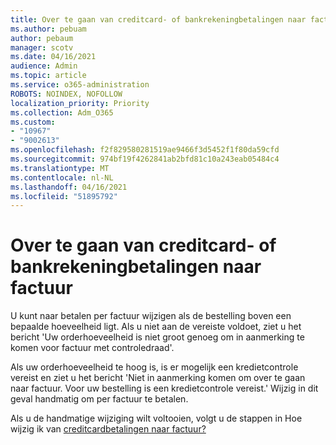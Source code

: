 ```yaml
---
title: Over te gaan van creditcard- of bankrekeningbetalingen naar factuur
ms.author: pebuam
author: pebaum
manager: scotv
ms.date: 04/16/2021
audience: Admin
ms.topic: article
ms.service: o365-administration
ROBOTS: NOINDEX, NOFOLLOW
localization_priority: Priority
ms.collection: Adm_O365
ms.custom:
- "10967"
- "9002613"
ms.openlocfilehash: f2f829580281519ae9466f3d5452f1f80da59cfd
ms.sourcegitcommit: 974bf19f4262841ab2bfd81c10a243eab05484c4
ms.translationtype: MT
ms.contentlocale: nl-NL
ms.lasthandoff: 04/16/2021
ms.locfileid: "51895792"
---
```

# <a name="change-from-credit-card-or-bank-account-payments-to-invoice"></a>Over te gaan van creditcard- of bankrekeningbetalingen naar factuur

U kunt naar betalen per factuur wijzigen als de bestelling boven een bepaalde hoeveelheid ligt. Als u niet aan de vereiste voldoet, ziet u het bericht 'Uw orderhoeveelheid is niet groot genoeg om in aanmerking te komen voor factuur met controledraad'. 

Als uw orderhoeveelheid te hoog is, is er mogelijk een kredietcontrole vereist en ziet u het bericht 'Niet in aanmerking komen om over te gaan naar factuur. Voor uw bestelling is een kredietcontrole vereist.' Wijzig in dit geval handmatig om per factuur te betalen. 

Als u de handmatige wijziging wilt voltooien, volgt u de stappen in Hoe wijzig ik van [creditcardbetalingen naar factuur?](https://docs.microsoft.com/alchemyinsights/how-do-i-change-from-credit-card-payments-to-invoice)